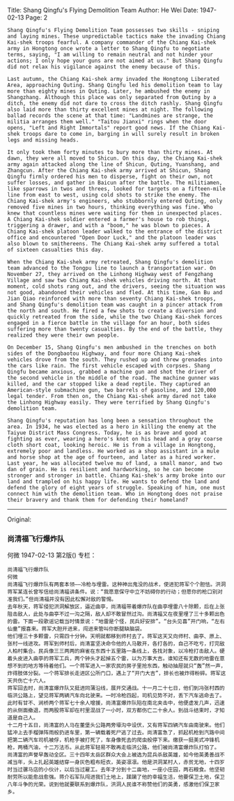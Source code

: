 Title: Shang Qingfu's Flying Demolition Team
Author: He Wei
Date: 1947-02-13
Page: 2

    Shang Qingfu's Flying Demolition Team possesses two skills - sniping and laying mines. These unpredictable tactics make the invading Chiang Kai-shek troops fearful. A company commander of the Chiang Kai-shek army in Hongtong once wrote a letter to Shang Qingfu to negotiate terms, saying, "I am willing to remain neutral and not hinder your actions; I only hope your guns are not aimed at us." But Shang Qingfu did not relax his vigilance against the enemy because of this.

    Last autumn, the Chiang Kai-shek army invaded the Hongtong Liberated Area, approaching Quting. Shang Qingfu led his demolition team to lay more than eighty mines in Quting. Later, he ambushed the enemy in Shangzhang. Although this place was only separated from Quting by a ditch, the enemy did not dare to cross the ditch rashly. Shang Qingfu also laid more than thirty excellent mines at night. The following ballad records the scene at that time: "Landmines are strange, the militia arranges them well." "Taitou Jianxi" rings when the door opens, "Left and Right Immortals" report good news. If the Chiang Kai-shek troops dare to come in, barging in will surely result in broken legs and missing heads.

    It only took them forty minutes to bury more than thirty mines. At dawn, they were all moved to Shicun. On this day, the Chiang Kai-shek army again attacked along the line of Shicun, Quting, Yuanshang, and Zhangcun. After the Chiang Kai-shek army arrived at Shicun, Shang Qingfu firmly ordered his men to disperse, fight on their own, not suffer losses, and gather in Baicun after the battle. The militiamen, like sparrows in twos and threes, looked for targets on a fifteen-mile line from east to west, using cold shots to strike the enemy. The Chiang Kai-shek army's engineers, who stubbornly entered Quting, only removed five mines in two hours, thinking everything was fine. Who knew that countless mines were waiting for them in unexpected places. A Chiang Kai-shek soldier entered a farmer's house to rob things, triggering a drawer, and with a "boom," he was blown to pieces. A Chiang Kai-shek platoon leader walked to the entrance of the district office and encountered "Open Door Luck," and the platoon leader was also blown to smithereens. The Chiang Kai-shek army suffered a total of sixteen casualties this day.

    When the Chiang Kai-shek army retreated, Shang Qingfu's demolition team advanced to the Tongpu line to launch a transportation war. On November 27, they arrived on the Linhong Highway west of Fengzhang Village and saw two Chiang Kai-shek vehicles driving north. At that moment, cold shots rang out, and the drivers, seeing the situation was not good, abandoned their vehicles and fled. At this time, Gan Bu and Jian Qiao reinforced with more than seventy Chiang Kai-shek troops, and Shang Qingfu's demolition team was caught in a pincer attack from the north and south. He fired a few shots to create a diversion and quickly retreated from the side, while the two Chiang Kai-shek forces engaged in a fierce battle in the village for an hour, both sides suffering more than twenty casualties. By the end of the battle, they realized they were their own people.

    On December 15, Shang Qingfu's men ambushed in the trenches on both sides of the Dongbaotou Highway, and four more Chiang Kai-shek vehicles drove from the south. They rushed up and threw grenades into the cars like rain. The first vehicle escaped with corpses. Shang Qingfu became anxious, grabbed a machine gun and shot the driver of the second vehicle in the middle of the road. The machine gunner was killed, and the car stopped like a dead reptile. They captured an American-style submachine gun, two barrels of gasoline, and 120,000 legal tender. From then on, the Chiang Kai-shek army dared not take the Linhong Highway easily. They were terrified by Shang Qingfu's demolition team.

    Shang Qingfu's reputation has long been a sensation throughout the area. In 1934, he was elected as a hero in killing the enemy at the Taiyue District Mass Congress. Today, he is as brave and good at fighting as ever, wearing a hero's knot on his head and a gray coarse cloth short coat, looking heroic. He is from a village in Hongtong, extremely poor and landless. He worked as a shop assistant in a mule and horse shop at the age of fourteen, and later as a hired worker. Last year, he was allocated twelve mu of land, a small manor, and two dan of grain. He is resilient and hardworking, so he can become stronger and stronger in battle. Chiang Kai-shek's army broke into our land and trampled on his happy life. He wants to defend the land and defend the glory of eight years of struggle. Speaking of him, one must connect him with the demolition team. Who in Hongtong does not praise their bravery and thank them for defending their homeland?



<hr /> 

Original: 


### 尚清福飞行爆炸队
何微
1947-02-13
第2版()
专栏：

    尚清福飞行爆炸队
    何微
    尚清福飞行爆炸队有两套本领——冷枪与埋雷。这种神出鬼没的战术，使进犯蒋军个个胆怯。洪洞蒋军某连长曾写信给尚清福讲条件。说：“我愿意保守中立不妨碍你的行动；但愿你的枪口别对准我们。”但尚清福并没有因此松懈对敌的警惕。
    去年秋天，蒋军侵犯洪洞解放区，逼近曲亭，尚清福带着爆炸队在曲亭埋雷八十除颗，后在上张阻击敌人，此处与曲亭不过一沟之隔，敌人却不敢冒然过沟。尚清福又在夜里埋了三十多颗出色的雷。下面一段歌谣记载当时情景说：“地雷是个怪，民兵好安排”。“台头见喜”开门响，“左右仙童”报喜来。蒋军大胆开进来，闯进来管叫你断腿缺脑袋。
    他们埋三十多颗雷，只需四十分钟。天明就都移到师村去了。蒋军这天又向师村、曲亭、原上、张村一线进攻。蒋军到师村后，尚清富坚决命令他的人马散开，各打各的，自己不吃亏，打完敌人柏村集合。民兵像三三两两的麻雀在东西十五里路一条线上，各找对象，以冷枪打击敌人。硬着头皮进入曲亭的蒋军工兵，两个钟头才起掉五个雷，以为万事大吉。谁知还有无数的地雷在意想不到的地方等待着他们。一个蒋军进入一家农民的房子里抢东西，触动抽屉就只“轰”然一声，炸得肢体分裂。一个蒋军排长走进区公所门口，遇上了“开门大吉”，排长也被炸得粉碎。蒋军这天共伤亡十六人。
    蒋军回去时，尚清富爆炸队又挺进同蒲沿线，展开交通战。十一月二十七日，他们到冯张村西的临洪公路上，望见蒋军两辆汽车向北驶来。一时冷枪四起，司机见势不对，丢下汽车逃命去了。此时有甘不、涧桥两个蒋军七十余人增援，尚清富爆炸队陷在南北夹击中，他便虚发几声，迅速的从侧面撤退，而两股蒋军却在村里混战了一小时，双方都伤亡二十余人。到战斗结束时，才知道是自己人。
    十二月十五日，尚清富的人马在董堡头公路两旁壕沟中设伏，又有蒋军四辆汽车由南驶来。他们猛冲上去手榴弹阵雨般扔进车里，第一辆载着死尸逃了过去。尚清富急了，抓起机枪到汽路中间把第二辆汽车司机被俘，机枪手被打死了，车身像死去的爬虫般停下来。缴获一挺美式冲锋机枪，两桶汽油，十二万法币。从此蒋军轻易不敢再走临洪公路，他们被尚清富爆炸队打怕了。
    尚清富的声誉早轰动全区。三十四年太岳区群众大会上被选为昆兵杀敌英雄，如今他英勇善战不减当年，头上扎起英雄结穿一身灰色粗布短衣，英姿凛凛。他是洪洞某村人，赤贫无地，十四岁时当过骡马店的小伙计，以后当过雇工。去年才分到十二亩地，一座小庄园，两石粮食。他坚韧耐劳所以能愈战愈强。蒋介石军队闯进我们土地上，蹂躏了他的幸福生活，他要保卫土地，保卫八年斗争的光荣。说到他就要联系到爆炸队，洪洞人民谁不称赞他们的英勇，感激他们保卫家乡。
